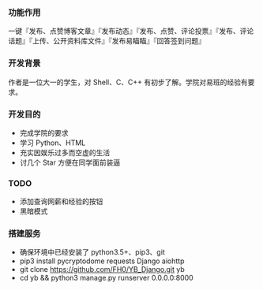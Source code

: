 
### 功能作用
一键『发布、点赞博客文章』『发布动态』『发布、点赞、评论投票』『发布、评论话题』『上传、公开资料库文件』『发布易瞄瞄』『回答签到问题』

### 开发背景
作者是一位大一的学生，对 Shell、C、C++ 有初步了解。学院对易班的经验有要求。

### 开发目的
* 完成学院的要求
* 学习 Python、HTML
* 充实因娱乐过多而空虚的生活
* 讨几个 Star 方便在同学面前装逼

### TODO
* 添加查询网薪和经验的按钮
* 黑暗模式

### 搭建服务
* 确保环境中已经安装了 python3.5+、pip3、git
* pip3 install pycryptodome requests Django aiohttp
* git clone https://github.com/FH0/YB_Django.git yb
* cd yb && python3 manage.py runserver 0.0.0.0:8000
